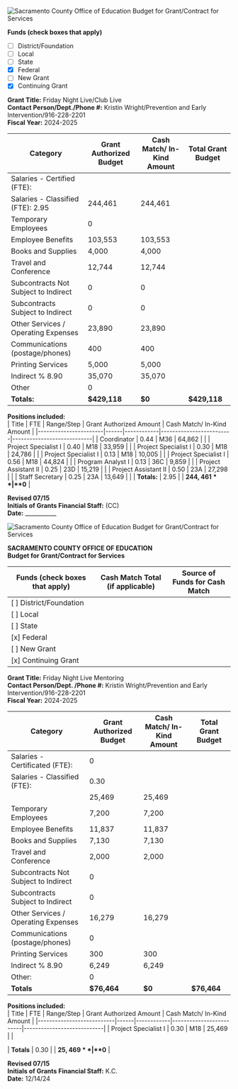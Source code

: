 <!-- Page 1 -->
![Sacramento County Office of Education Budget for Grant/Contract for Services](https://via.placeholder.com/768x990.png?text=Sacramento+County+Office+of+Education+Budget+for+Grant/Contract+for+Services)

**Funds (check boxes that apply)**  
- [ ] District/Foundation  
- [ ] Local  
- [ ] State  
- [x] Federal  
- [ ] New Grant  
- [x] Continuing Grant  

**Grant Title:** Friday Night Live/Club Live  
**Contact Person/Dept./Phone #:** Kristin Wright/Prevention and Early Intervention/916-228-2201  
**Fiscal Year:** 2024-2025  

| Category                                   | Grant Authorized Budget | Cash Match/ In-Kind Amount | Total Grant Budget |
|--------------------------------------------|-------------------------|----------------------------|--------------------|
| Salaries - Certified (FTE):                |                         |                            |                    |
| Salaries - Classified (FTE): 2.95          | 244,461                 | 244,461                    |                    |
| Temporary Employees                         | 0                       |                            |                    |
| Employee Benefits                           | 103,553                 | 103,553                    |                    |
| Books and Supplies                          | 4,000                   | 4,000                      |                    |
| Travel and Conference                       | 12,744                  | 12,744                     |                    |
| Subcontracts Not Subject to Indirect       | 0                       | 0                          |                    |
| Subcontracts Subject to Indirect           | 0                       | 0                          |                    |
| Other Services / Operating Expenses         | 23,890                  | 23,890                     |                    |
| Communications (postage/phones)           | 400                     | 400                        |                    |
| Printing Services                           | 5,000                   | 5,000                      |                    |
| Indirect % 8.90                            | 35,070                  | 35,070                     |                    |
| Other                                       | 0                       |                            |                    |
| **Totals:**                                 | **$429,118**           | **$0**                     | **$429,118**       |

**Positions included:**  
| Title                  | FTE  | Range/Step | Grant Authorized Amount | Cash Match/ In-Kind Amount |
|-----------------------|------|------------|-------------------------|----------------------------|
| Coordinator           | 0.44 | M36        | 64,862                  |                            |
| Project Specialist I   | 0.40 | M18        | 33,959                  |                            |
| Project Specialist I   | 0.30 | M18        | 24,786                  |                            |
| Project Specialist I   | 0.13 | M18        | 10,005                  |                            |
| Project Specialist I   | 0.56 | M18        | 44,824                  |                            |
| Program Analyst I      | 0.13 | 36C       | 9,859                   |                            |
| Project Assistant II    | 0.25 | 23D       | 15,219                  |                            |
| Project Assistant II    | 0.50 | 23A       | 27,298                  |                            |
| Staff Secretary         | 0.25 | 23A       | 13,649                  |                            |
| **Totals:**            | 2.95 |            | **$244,461**            | **$0**                     |

**Revised 07/15**  
**Initials of Grants Financial Staff:** (CC)  
**Date:** ___________
<!-- Page 2 -->
![Sacramento County Office of Education Budget for Grant/Contract for Services](https://via.placeholder.com/768x990.png?text=Sacramento+County+Office+of+Education+Budget+for+Grant/Contract+for+Services)

**SACRAMENTO COUNTY OFFICE OF EDUCATION**  
**Budget for Grant/Contract for Services**  

| Funds (check boxes that apply) | Cash Match Total (if applicable) | Source of Funds for Cash Match |
|---------------------------------|----------------------------------|--------------------------------|
| [ ] District/Foundation          |                                  |                                |
| [ ] Local                       |                                  |                                |
| [ ] State                       |                                  |                                |
| [x] Federal                     |                                  |                                |
| [ ] New Grant                   |                                  |                                |
| [x] Continuing Grant            |                                  |                                |

**Grant Title:** Friday Night Live Mentoring  
**Contact Person/Dept. /Phone #:** Kristin Wright/Prevention and Early Intervention/916-228-2201  
**Fiscal Year:** 2024-2025  

| Category                          | Grant Authorized Budget | Cash Match/ In-Kind Amount | Total Grant Budget |
|-----------------------------------|------------------------|----------------------------|--------------------|
| Salaries - Certificated (FTE):    | 0                      |                            |                    |
| Salaries - Classified (FTE):       | 0.30                   |                            |                    |
|                                   | 25,469                 | 25,469                     |                    |
| Temporary Employees                | 7,200                  | 7,200                      |                    |
| Employee Benefits                  | 11,837                 | 11,837                     |                    |
| Books and Supplies                 | 7,130                  | 7,130                      |                    |
| Travel and Conference              | 2,000                  | 2,000                      |                    |
| Subcontracts Not Subject to Indirect| 0                     |                            |                    |
| Subcontracts Subject to Indirect   | 0                      |                            |                    |
| Other Services / Operating Expenses | 16,279                 | 16,279                     |                    |
| Communications (postage/phones)   | 0                      |                            |                    |
| Printing Services                  | 300                    | 300                        |                    |
| Indirect % 8.90                   | 6,249                  | 6,249                      |                    |
| Other:                            | 0                      |                            |                    |
| **Totals**                        | **$76,464**           | **$0**                     | **$76,464**        |

**Positions included:**  
| Title                     | FTE  | Range/Step | Grant Authorized Amount | Cash Match/ In-Kind Amount |
|---------------------------|------|------------|-------------------------|----------------------------|
| Project Specialist I      | 0.30 | M18        | 25,469                  |                            |

| **Totals**                | 0.30 |            | **$25,469**             | **$0**                     |

**Revised 07/15**  
**Initials of Grants Financial Staff:** K.C.  
**Date:** 12/14/24  

